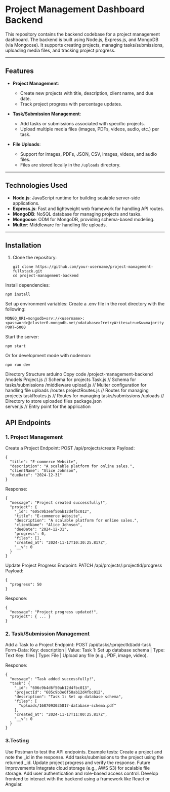 # Project Management Dashboard Backend

This repository contains the backend codebase for a project management dashboard. The backend is built using Node.js, Express.js, and MongoDB (via Mongoose). It supports creating projects, managing tasks/submissions, uploading media files, and tracking project progress.

---

## **Features**
- **Project Management**:
  - Create new projects with title, description, client name, and due date.
  - Track project progress with percentage updates.

- **Task/Submission Management**:
  - Add tasks or submissions associated with specific projects.
  - Upload multiple media files (images, PDFs, videos, audio, etc.) per task.

- **File Uploads**:
  - Support for images, PDFs, JSON, CSV, images, videos, and audio files.
  - Files are stored locally in the `/uploads` directory.

---

## **Technologies Used**
- **Node.js**: JavaScript runtime for building scalable server-side applications.
- **Express.js**: Fast and lightweight web framework for handling API routes.
- **MongoDB**: NoSQL database for managing projects and tasks.
- **Mongoose**: ODM for MongoDB, providing schema-based modeling.
- **Multer**: Middleware for handling file uploads.

---

## **Installation**

1. Clone the repository:
   ```
   git clone https://github.com/your-username/project-management-fullstack.git
   cd project-management-backend
   ```
Install dependencies:
```
npm install
```

Set up environment variables: Create a .env file in the root directory with the following:
```
MONGO_URI=mongodb+srv://<username>:<password>@cluster0.mongodb.net/<database>?retryWrites=true&w=majority
PORT=5000
```

Start the server:
```
npm start
```

Or for development mode with nodemon:
```
npm run dev
```

Directory Structure
arduino
Copy code
/project-management-backend
  /models
    Project.js          // Schema for projects
    Task.js             // Schema for tasks/submissions
  /middleware
    upload.js           // Multer configuration for handling file uploads
  /routes
    projectRoutes.js    // Routes for managing projects
    taskRoutes.js       // Routes for managing tasks/submissions
  /uploads              // Directory to store uploaded files
  package.json    
  server.js             // Entry point for the application


## **API Endpoints**
### 1. Project Management
Create a Project
Endpoint: POST /api/projects/create
Payload:
```
{
  "title": "E-commerce Website",
  "description": "A scalable platform for online sales.",
  "clientName": "Alice Johnson",
  "dueDate": "2024-12-31"
}
```

Response:
```
{
  "message": "Project created successfully!",
  "project": {
    "_id": "605c9b3e6f50ab12d4fbc012",
    "title": "E-commerce Website",
    "description": "A scalable platform for online sales.",
    "clientName": "Alice Johnson",
    "dueDate": "2024-12-31",
    "progress": 0,
    "files": [],
    "created_at": "2024-11-17T10:30:25.817Z",
    "__v": 0
  }
}
```

Update Project Progress
Endpoint: PATCH /api/projects/:projectId/progress
Payload:
```
{
  "progress": 50
}
```

Response:
```
{
  "message": "Project progress updated!",
  "project": { ... }
}
```

### 2. Task/Submission Management
Add a Task to a Project
Endpoint: POST /api/tasks/:projectId/add-task
Form-Data:
Key: description | Value: Task 1: Set up database schema | Type: Text
Key: files | Type: File | Upload any file (e.g., PDF, image, video).

Response:
```
{
  "message": "Task added successfully!",
  "task": {
    "_id": "606c9b4d6f50ab12d4fbc013",
    "projectId": "605c9b3e6f50ab12d4fbc012",
    "description": "Task 1: Set up database schema",
    "files": [
      "uploads/1687093035817-database-schema.pdf"
    ],
    "created_at": "2024-11-17T11:00:25.817Z",
    "__v": 0
  }
}
```

### 3.Testing
Use Postman to test the API endpoints.
Example tests:
Create a project and note the _id in the response.
Add tasks/submissions to the project using the returned _id.
Update project progress and verify the response.
Future Improvements
Integrate cloud storage (e.g., AWS S3) for scalable file storage.
Add user authentication and role-based access control.
Develop frontend to interact with the backend using a framework like React or Angular.
